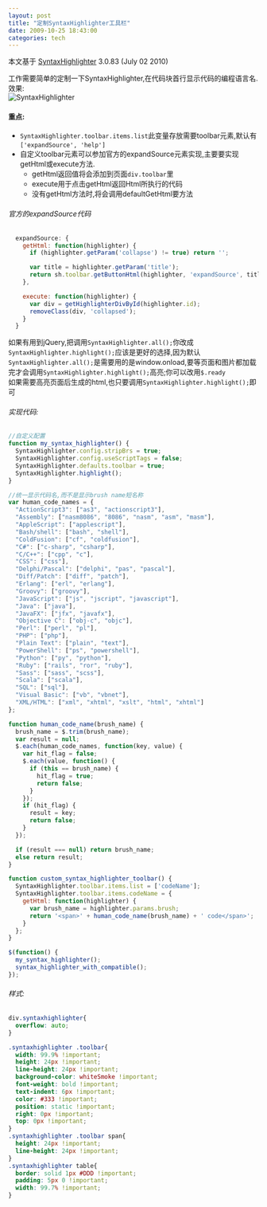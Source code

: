 ```yaml
---
layout: post
title: "定制SyntaxHighlighter工具栏"
date: 2009-10-25 18:43:00
categories: tech
---
```


本文基于 [SyntaxHighlighter](http://alexgorbatchev.com/SyntaxHighlighter/) 3.0.83 (July 02 2010)

工作需要简单的定制一下SyntaxHighlighter,在代码块首行显示代码的编程语言名.  
效果:  
![SyntaxHighlighter](/images/2012-10-25-190431_763x102_scrot.png)

#### 重点:
* `SyntaxHighlighter.toolbar.items.list`此变量存放需要toolbar元素,默认有`['expandSource', 'help']`
* 自定义toolbar元素可以参加官方的expandSource元素实现,主要要实现getHtml或execute方法.
  + getHtml返回值将会添加到页面`div.toolbar`里
  + execute用于点击getHtml返回Html所执行的代码
  + 没有getHtml方法时,将会调用defaultGetHtml要方法

###### 官方的expandSource代码
```javascript
  expandSource: {
    getHtml: function(highlighter) {
      if (highlighter.getParam('collapse') != true) return '';

      var title = highlighter.getParam('title');
      return sh.toolbar.getButtonHtml(highlighter, 'expandSource', title ? title : sh.config.strings.expandSource);
    },

    execute: function(highlighter) {
      var div = getHighlighterDivById(highlighter.id);
      removeClass(div, 'collapsed');
    }
  }
```

如果有用到jQuery,把调用`SyntaxHighlighter.all();`你改成`SyntaxHighlighter.highlight();`应该是更好的选择,因为默认`SyntaxHighlighter.all();`是需要用的是window.onload,要等页面和图片都加载完才会调用`SyntaxHighlighter.highlight();`高亮;你可以改用`$.ready`  
如果需要高亮页面后生成的html,也只要调用`SyntaxHighlighter.highlight();`即可

###### 实现代码:
```javascript
//自定义配置
function my_syntax_highlighter() {
  SyntaxHighlighter.config.stripBrs = true;
  SyntaxHighlighter.config.useScriptTags = false;
  SyntaxHighlighter.defaults.toolbar = true;
  SyntaxHighlighter.highlight();
}

//统一显示代码名,而不是显示brush name短名称
var human_code_names = {
  "ActionScript3": ["as3", "actionscript3"],
  "Assembly": ["nasm8086", "8086", "nasm", "asm", "masm"],
  "AppleScript": ["applescript"],
  "Bash/shell": ["bash", "shell"],
  "ColdFusion": ["cf", "coldfusion"],
  "C#": ["c-sharp", "csharp"],
  "C/C++": ["cpp", "c"],
  "CSS": ["css"],
  "Delphi/Pascal": ["delphi", "pas", "pascal"],
  "Diff/Patch": ["diff", "patch"],
  "Erlang": ["erl", "erlang"],
  "Groovy": ["groovy"],
  "JavaScript": ["js", "jscript", "javascript"],
  "Java": ["java"],
  "JavaFX": ["jfx", "javafx"],
  "Objective C": ["obj-c", "objc"],
  "Perl": ["perl", "pl"],
  "PHP": ["php"],
  "Plain Text": ["plain", "text"],
  "PowerShell": ["ps", "powershell"],
  "Python": ["py", "python"],
  "Ruby": ["rails", "ror", "ruby"],
  "Sass": ["sass", "scss"],
  "Scala": ["scala"],
  "SQL": ["sql"],
  "Visual Basic": ["vb", "vbnet"],
  "XML/HTML": ["xml", "xhtml", "xslt", "html", "xhtml"]
};

function human_code_name(brush_name) {
  brush_name = $.trim(brush_name);
  var result = null;
  $.each(human_code_names, function(key, value) {
    var hit_flag = false;
    $.each(value, function() {
      if (this == brush_name) {
        hit_flag = true;
        return false;
      }
    });
    if (hit_flag) {
      result = key;
      return false;
    }
  });

  if (result === null) return brush_name;
  else return result;
}

function custom_syntax_highlighter_toolbar() {
  SyntaxHighlighter.toolbar.items.list = ['codeName'];
  SyntaxHighlighter.toolbar.items.codeName = {
    getHtml: function(highlighter) {
      var brush_name = highlighter.params.brush;
      return '<span>' + human_code_name(brush_name) + ' code</span>';
    }
  };
}

$(function() {
  my_syntax_highlighter();
  syntax_highlighter_with_compatible();
});
```

###### 样式:
```css
div.syntaxhighlighter{
  overflow: auto;
}

.syntaxhighlighter .toolbar{
  width: 99.9% !important;
  height: 24px !important;
  line-height: 24px !important;
  background-color: whiteSmoke !important;
  font-weight: bold !important;
  text-indent: 6px !important;
  color: #333 !important;
  position: static !important;
  right: 0px !important;
  top: 0px !important;
}
.syntaxhighlighter .toolbar span{
  height: 24px !important;
  line-height: 24px !important;
}
.syntaxhighlighter table{
  border: solid 1px #DDD !important;
  padding: 5px 0 !important;
  width: 99.7% !important;
}
```
